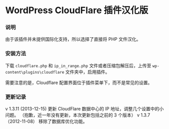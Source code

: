 WordPress CloudFlare 插件汉化版
==========

### 说明

由于该插件并未提供国际化支持，所以选择了直接将 PHP 文件汉化。

### 安装方法

下载 `cloudflare.php` 和 `ip_in_range.php` 文件或者压缩包解压后，上传至 `wp-content\plugins\cloudflare` 文件夹中，启用插件。

需要注意的是，Cloudflare 配置界面位于插件菜单下，而不是常见的设置。

### 更新记录

v 1.3.11 (2013-12-15) 更新 CloudFlare 数据中心的 IP 地址，调整几个设置中的小问题。
        （抱歉，近一年没有更新，本次更新包括之前的 3 个版本）
v 1.3.7 （2012-11-08） 移除了数据库优化功能。